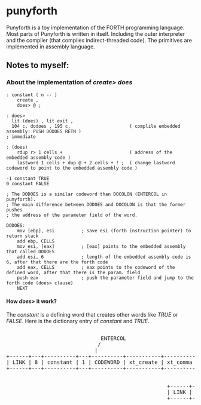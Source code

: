 # punyforth

Punyforth is a toy implementation of the FORTH programming language. Most parts of Punyforth is written in itself. Including the outer interpreter and the compiler (that compiles indirect-threaded code). The primitives are implemented in assembly language.

## Notes to myself:

### About the implementation of *create> does*

```forth
: constant ( n -- ) 
    create , 
    does> @ ;
    
: does>
  lit (does) , lit exit ,
  104 c, dodoes , 195 c,                      ( complile embedded assembly: PUSH DODOES RETN )
; immediate

: (does)
    rdup r> 1 cells +                         ( address of the embedded assembly code )
    lastword 1 cells + dup @ + 2 cells + ! ;  ( change lastword codeword to point to the embedded assembly code )

-1 constant TRUE 
0 constant FALSE

```

```assembly
; The DODOES is a similar codeword than DOCOLON (ENTERCOL in punyforth). 
; The main difference between DODOES and DOCOLON is that the former pushes 
; the address of the parameter field of the word.

DODOES:
    mov [ebp], esi          ; save esi (forth instruction pointer) to return stack
    add ebp, CELLS
    mov esi, [eax]          ; [eax] points to the embedded assembly that called DODOES
    add esi, 6              ; length of the embedded assembly code is 6, after that there are the forth code
    add eax, CELLS          ; eax points to the codeword of the defined word, after that there is the param. field
    push eax                ; push the parameter field and jump to the forth code (does> clause) 
    NEXT

```

#### How *does>* it work?

The *constant* is a defining word that creates other words like *TRUE* or *FALSE*. Here is the dictionary entry of *constant* and *TRUE*.

<pre>                        
                              ENTERCOL                                                        jumps to DODOES
                             /                                                               /
                            |                                                               |
+------+---+----------+---+----------+-----------+----------+-----------+---------+----------------------+------+
| LINK | 8 | constant | 1 | CODEWORD | xt_create | xt_comma | xt_(does) | xt_exit | asm: push dodoes ret | xt_@ |
+------+---+----------+---+----------+-----------+----------+-----------+---------+----------------------+------+
                                                                                   /                /
                                                                                  |                |
                                                   +------+---+------+---+----------+----+         |
                                                   | LINK | 4 | TRUE | 1 | CODEWORD | -1 |         |
                                                   +------+---+------+---+----------+----+         |
                                                                                                   |
                                                                       +------+---+-------+---+----------+---+
                                                                       | LINK | 5 | FALSE | 1 | CODEWORD | 0 |
                                                                       +------+---+-------+---+----------+---+

</pre>
